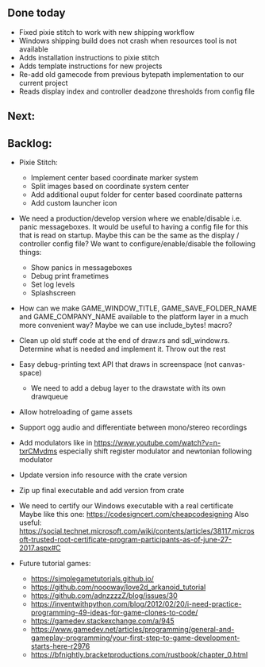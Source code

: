 ## Done today

* Fixed pixie stitch to work with new shipping workflow
* Windows shipping build does not crash when resources tool is not available
* Adds installation instructions to pixie stitch 
* Adds template instructions for new projects
* Re-add old gamecode from previous bytepath implementation to our current project
* Reads display index and controller deadzone thresholds from config file

## Next:


## Backlog:


* Pixie Stitch: 
  - Implement center based coordinate marker system
  - Split images based on coordinate system center
  - Add additional ouput folder for center based coordinate patterns
  - Add custom launcher icon

* We need a production/develop version where we enable/disable i.e. panic messageboxes. It would be 
  useful to having a config file for this that is read on startup. Maybe this can be the same as the 
  display / controller config file? We want to configure/enable/disable the following things:
  - Show panics in messageboxes
  - Debug print frametimes
  - Set log levels
  - Splashscreen
* How can we make GAME_WINDOW_TITLE, GAME_SAVE_FOLDER_NAME and GAME_COMPANY_NAME available to the
  platform layer in a much more convenient way? Maybe we can use include_bytes! macro?
* Clean up old stuff code at the end of draw.rs and sdl_window.rs. 
  Determine what is needed and implement it. Throw out the rest 
* Easy debug-printing text API that draws in screenspace (not canvas-space)
  - We need to add a debug layer to the drawstate with its own drawqueue

* Allow hotreloading of game assets
* Support ogg audio and differentiate between mono/stereo recordings

* Add modulators like in https://www.youtube.com/watch?v=n-txrCMvdms especially shift register 
  modulator and newtonian following modulator

* Update version info resource with the crate version
* Zip up final executable and add version from crate
* We need to certify our Windows executable with a real certificate
  Maybe like this one:
  https://codesigncert.com/cheapcodesigning
  Also useful:
  https://social.technet.microsoft.com/wiki/contents/articles/38117.microsoft-trusted-root-certificate-program-participants-as-of-june-27-2017.aspx#C

* Future tutorial games:
  - https://simplegametutorials.github.io/
  - https://github.com/noooway/love2d_arkanoid_tutorial
  - https://github.com/adnzzzzZ/blog/issues/30
  - https://inventwithpython.com/blog/2012/02/20/i-need-practice-programming-49-ideas-for-game-clones-to-code/
  - https://gamedev.stackexchange.com/a/945
  - https://www.gamedev.net/articles/programming/general-and-gameplay-programming/your-first-step-to-game-development-starts-here-r2976
  - https://bfnightly.bracketproductions.com/rustbook/chapter_0.html


